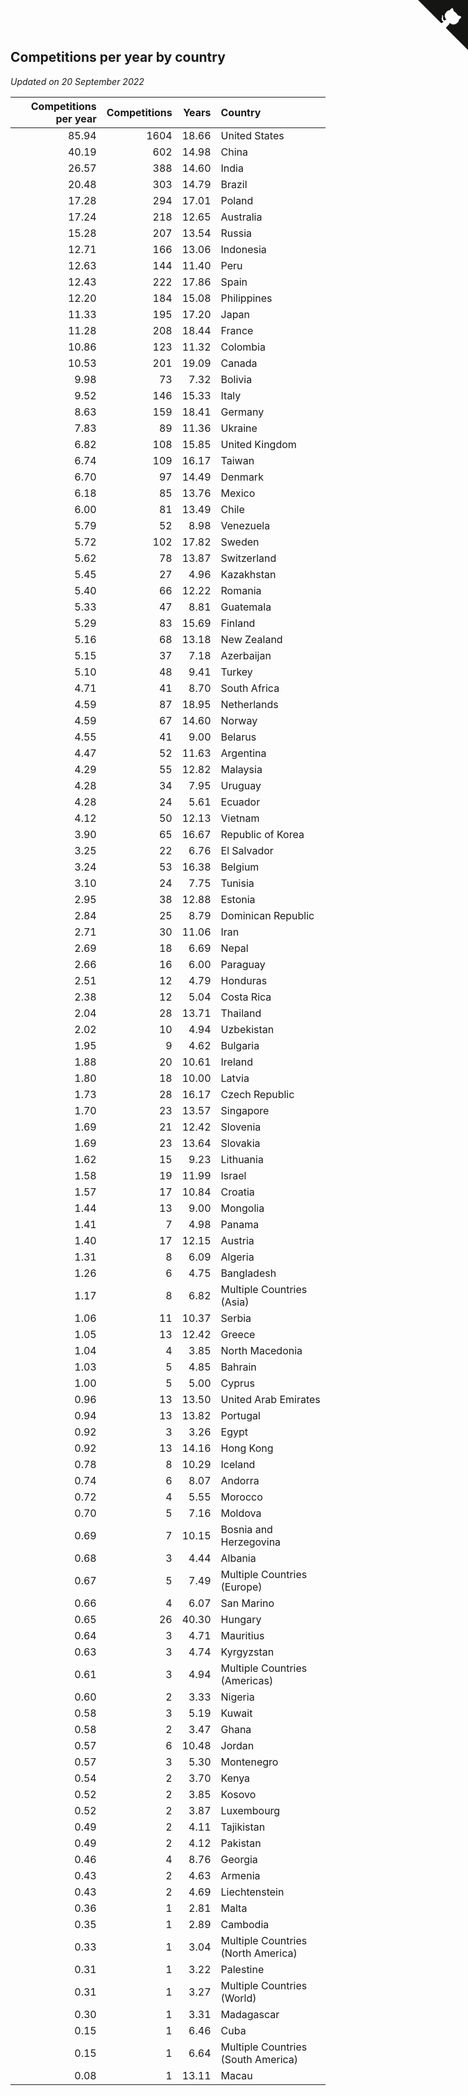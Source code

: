## Competitions per year by country

*Updated on 20 September 2022*

| Competitions per year | Competitions | Years | Country |
| ---: | ---: | ---: | :--- |
| 85.94 | 1604 | 18.66 | United States |
| 40.19 | 602 | 14.98 | China |
| 26.57 | 388 | 14.60 | India |
| 20.48 | 303 | 14.79 | Brazil |
| 17.28 | 294 | 17.01 | Poland |
| 17.24 | 218 | 12.65 | Australia |
| 15.28 | 207 | 13.54 | Russia |
| 12.71 | 166 | 13.06 | Indonesia |
| 12.63 | 144 | 11.40 | Peru |
| 12.43 | 222 | 17.86 | Spain |
| 12.20 | 184 | 15.08 | Philippines |
| 11.33 | 195 | 17.20 | Japan |
| 11.28 | 208 | 18.44 | France |
| 10.86 | 123 | 11.32 | Colombia |
| 10.53 | 201 | 19.09 | Canada |
| 9.98 | 73 | 7.32 | Bolivia |
| 9.52 | 146 | 15.33 | Italy |
| 8.63 | 159 | 18.41 | Germany |
| 7.83 | 89 | 11.36 | Ukraine |
| 6.82 | 108 | 15.85 | United Kingdom |
| 6.74 | 109 | 16.17 | Taiwan |
| 6.70 | 97 | 14.49 | Denmark |
| 6.18 | 85 | 13.76 | Mexico |
| 6.00 | 81 | 13.49 | Chile |
| 5.79 | 52 | 8.98 | Venezuela |
| 5.72 | 102 | 17.82 | Sweden |
| 5.62 | 78 | 13.87 | Switzerland |
| 5.45 | 27 | 4.96 | Kazakhstan |
| 5.40 | 66 | 12.22 | Romania |
| 5.33 | 47 | 8.81 | Guatemala |
| 5.29 | 83 | 15.69 | Finland |
| 5.16 | 68 | 13.18 | New Zealand |
| 5.15 | 37 | 7.18 | Azerbaijan |
| 5.10 | 48 | 9.41 | Turkey |
| 4.71 | 41 | 8.70 | South Africa |
| 4.59 | 87 | 18.95 | Netherlands |
| 4.59 | 67 | 14.60 | Norway |
| 4.55 | 41 | 9.00 | Belarus |
| 4.47 | 52 | 11.63 | Argentina |
| 4.29 | 55 | 12.82 | Malaysia |
| 4.28 | 34 | 7.95 | Uruguay |
| 4.28 | 24 | 5.61 | Ecuador |
| 4.12 | 50 | 12.13 | Vietnam |
| 3.90 | 65 | 16.67 | Republic of Korea |
| 3.25 | 22 | 6.76 | El Salvador |
| 3.24 | 53 | 16.38 | Belgium |
| 3.10 | 24 | 7.75 | Tunisia |
| 2.95 | 38 | 12.88 | Estonia |
| 2.84 | 25 | 8.79 | Dominican Republic |
| 2.71 | 30 | 11.06 | Iran |
| 2.69 | 18 | 6.69 | Nepal |
| 2.66 | 16 | 6.00 | Paraguay |
| 2.51 | 12 | 4.79 | Honduras |
| 2.38 | 12 | 5.04 | Costa Rica |
| 2.04 | 28 | 13.71 | Thailand |
| 2.02 | 10 | 4.94 | Uzbekistan |
| 1.95 | 9 | 4.62 | Bulgaria |
| 1.88 | 20 | 10.61 | Ireland |
| 1.80 | 18 | 10.00 | Latvia |
| 1.73 | 28 | 16.17 | Czech Republic |
| 1.70 | 23 | 13.57 | Singapore |
| 1.69 | 21 | 12.42 | Slovenia |
| 1.69 | 23 | 13.64 | Slovakia |
| 1.62 | 15 | 9.23 | Lithuania |
| 1.58 | 19 | 11.99 | Israel |
| 1.57 | 17 | 10.84 | Croatia |
| 1.44 | 13 | 9.00 | Mongolia |
| 1.41 | 7 | 4.98 | Panama |
| 1.40 | 17 | 12.15 | Austria |
| 1.31 | 8 | 6.09 | Algeria |
| 1.26 | 6 | 4.75 | Bangladesh |
| 1.17 | 8 | 6.82 | Multiple Countries (Asia) |
| 1.06 | 11 | 10.37 | Serbia |
| 1.05 | 13 | 12.42 | Greece |
| 1.04 | 4 | 3.85 | North Macedonia |
| 1.03 | 5 | 4.85 | Bahrain |
| 1.00 | 5 | 5.00 | Cyprus |
| 0.96 | 13 | 13.50 | United Arab Emirates |
| 0.94 | 13 | 13.82 | Portugal |
| 0.92 | 3 | 3.26 | Egypt |
| 0.92 | 13 | 14.16 | Hong Kong |
| 0.78 | 8 | 10.29 | Iceland |
| 0.74 | 6 | 8.07 | Andorra |
| 0.72 | 4 | 5.55 | Morocco |
| 0.70 | 5 | 7.16 | Moldova |
| 0.69 | 7 | 10.15 | Bosnia and Herzegovina |
| 0.68 | 3 | 4.44 | Albania |
| 0.67 | 5 | 7.49 | Multiple Countries (Europe) |
| 0.66 | 4 | 6.07 | San Marino |
| 0.65 | 26 | 40.30 | Hungary |
| 0.64 | 3 | 4.71 | Mauritius |
| 0.63 | 3 | 4.74 | Kyrgyzstan |
| 0.61 | 3 | 4.94 | Multiple Countries (Americas) |
| 0.60 | 2 | 3.33 | Nigeria |
| 0.58 | 3 | 5.19 | Kuwait |
| 0.58 | 2 | 3.47 | Ghana |
| 0.57 | 6 | 10.48 | Jordan |
| 0.57 | 3 | 5.30 | Montenegro |
| 0.54 | 2 | 3.70 | Kenya |
| 0.52 | 2 | 3.85 | Kosovo |
| 0.52 | 2 | 3.87 | Luxembourg |
| 0.49 | 2 | 4.11 | Tajikistan |
| 0.49 | 2 | 4.12 | Pakistan |
| 0.46 | 4 | 8.76 | Georgia |
| 0.43 | 2 | 4.63 | Armenia |
| 0.43 | 2 | 4.69 | Liechtenstein |
| 0.36 | 1 | 2.81 | Malta |
| 0.35 | 1 | 2.89 | Cambodia |
| 0.33 | 1 | 3.04 | Multiple Countries (North America) |
| 0.31 | 1 | 3.22 | Palestine |
| 0.31 | 1 | 3.27 | Multiple Countries (World) |
| 0.30 | 1 | 3.31 | Madagascar |
| 0.15 | 1 | 6.46 | Cuba |
| 0.15 | 1 | 6.64 | Multiple Countries (South America) |
| 0.08 | 1 | 13.11 | Macau |


<a href="https://github.com/jonatanklosko/wca_statistics" class="github-corner" aria-label="View source on Github"><svg width="80" height="80" viewBox="0 0 250 250" style="fill:#151513; color:#fff; position: absolute; top: 0; border: 0; right: 0;" aria-hidden="true"><path d="M0,0 L115,115 L130,115 L142,142 L250,250 L250,0 Z"></path><path d="M128.3,109.0 C113.8,99.7 119.0,89.6 119.0,89.6 C122.0,82.7 120.5,78.6 120.5,78.6 C119.2,72.0 123.4,76.3 123.4,76.3 C127.3,80.9 125.5,87.3 125.5,87.3 C122.9,97.6 130.6,101.9 134.4,103.2" fill="currentColor" style="transform-origin: 130px 106px;" class="octo-arm"></path><path d="M115.0,115.0 C114.9,115.1 118.7,116.5 119.8,115.4 L133.7,101.6 C136.9,99.2 139.9,98.4 142.2,98.6 C133.8,88.0 127.5,74.4 143.8,58.0 C148.5,53.4 154.0,51.2 159.7,51.0 C160.3,49.4 163.2,43.6 171.4,40.1 C171.4,40.1 176.1,42.5 178.8,56.2 C183.1,58.6 187.2,61.8 190.9,65.4 C194.5,69.0 197.7,73.2 200.1,77.6 C213.8,80.2 216.3,84.9 216.3,84.9 C212.7,93.1 206.9,96.0 205.4,96.6 C205.1,102.4 203.0,107.8 198.3,112.5 C181.9,128.9 168.3,122.5 157.7,114.1 C157.9,116.9 156.7,120.9 152.7,124.9 L141.0,136.5 C139.8,137.7 141.6,141.9 141.8,141.8 Z" fill="currentColor" class="octo-body"></path></svg></a><style>.github-corner:hover .octo-arm{animation:octocat-wave 560ms ease-in-out}@keyframes octocat-wave{0%,100%{transform:rotate(0)}20%,60%{transform:rotate(-25deg)}40%,80%{transform:rotate(10deg)}}@media (max-width:500px){.github-corner:hover .octo-arm{animation:none}.github-corner .octo-arm{animation:octocat-wave 560ms ease-in-out}}</style>
